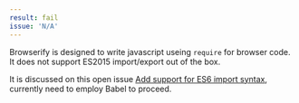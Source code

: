 ```yaml
---
result: fail
issue: 'N/A'
---
```


Browserify is designed to write javascript useing `require` for browser code. It does not support ES2015 import/export out of the box.

It is discussed on this open issue [Add support for ES6 import syntax](https://github.com/browserify/browserify/issues/1186), currently need to employ Babel to proceed.
